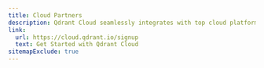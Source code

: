 ```yaml
---
title: Cloud Partners
description: Qdrant Cloud seamlessly integrates with top cloud platforms and is available on leading marketplaces.
link:
  url: https://cloud.qdrant.io/signup
  text: Get Started with Qdrant Cloud
sitemapExclude: true
---
```


